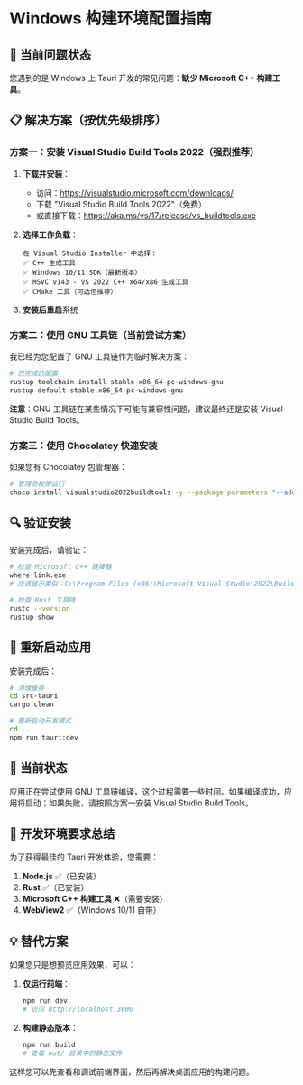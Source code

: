 # Windows 构建环境配置指南

## 🚨 当前问题状态

您遇到的是 Windows 上 Tauri 开发的常见问题：**缺少 Microsoft C++ 构建工具**。

## 📋 解决方案（按优先级排序）

### 方案一：安装 Visual Studio Build Tools 2022（强烈推荐）

1. **下载并安装**：
   - 访问：https://visualstudio.microsoft.com/downloads/
   - 下载 "Visual Studio Build Tools 2022"（免费）
   - 或直接下载：https://aka.ms/vs/17/release/vs_buildtools.exe

2. **选择工作负载**：
   ```
   在 Visual Studio Installer 中选择：
   ✅ C++ 生成工具
   ✅ Windows 10/11 SDK（最新版本）
   ✅ MSVC v143 - VS 2022 C++ x64/x86 生成工具
   ✅ CMake 工具（可选但推荐）
   ```

3. **安装后重启**系统

### 方案二：使用 GNU 工具链（当前尝试方案）

我已经为您配置了 GNU 工具链作为临时解决方案：

```bash
# 已完成的配置
rustup toolchain install stable-x86_64-pc-windows-gnu
rustup default stable-x86_64-pc-windows-gnu
```

**注意**：GNU 工具链在某些情况下可能有兼容性问题，建议最终还是安装 Visual Studio Build Tools。

### 方案三：使用 Chocolatey 快速安装

如果您有 Chocolatey 包管理器：

```bash
# 管理员权限运行
choco install visualstudio2022buildtools -y --package-parameters "--add Microsoft.VisualStudio.Workload.VCTools"
```

## 🔍 验证安装

安装完成后，请验证：

```bash
# 检查 Microsoft C++ 链接器
where link.exe
# 应该显示类似：C:\Program Files (x86)\Microsoft Visual Studio\2022\BuildTools\VC\Tools\MSVC\...\bin\Hostx64\x64\link.exe

# 检查 Rust 工具链
rustc --version
rustup show
```

## 🚀 重新启动应用

安装完成后：

```bash
# 清理缓存
cd src-tauri
cargo clean

# 重新启动开发模式
cd ..
npm run tauri:dev
```

## 🐛 当前状态

应用正在尝试使用 GNU 工具链编译，这个过程需要一些时间。如果编译成功，应用将启动；如果失败，请按照方案一安装 Visual Studio Build Tools。

## 📝 开发环境要求总结

为了获得最佳的 Tauri 开发体验，您需要：

1. **Node.js** ✅（已安装）
2. **Rust** ✅（已安装）
3. **Microsoft C++ 构建工具** ❌（需要安装）
4. **WebView2** ✅（Windows 10/11 自带）

## 💡 替代方案

如果您只是想预览应用效果，可以：

1. **仅运行前端**：
   ```bash
   npm run dev
   # 访问 http://localhost:3000
   ```

2. **构建静态版本**：
   ```bash
   npm run build
   # 查看 out/ 目录中的静态文件
   ```

这样您可以先查看和调试前端界面，然后再解决桌面应用的构建问题。